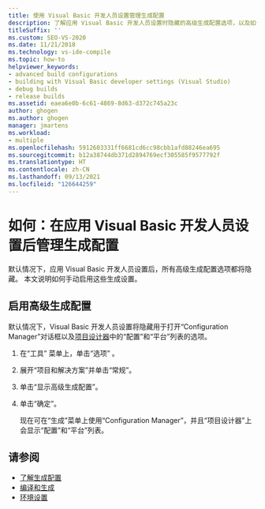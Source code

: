 ```yaml
---
title: 使用 Visual Basic 开发人员设置管理生成配置
description: 了解应用 Visual Basic 开发人员设置时隐藏的高级生成配置选项，以及如何手动启用这些生成设置。
titleSuffix: ''
ms.custom: SEO-VS-2020
ms.date: 11/21/2018
ms.technology: vs-ide-compile
ms.topic: how-to
helpviewer_keywords:
- advanced build configurations
- building with Visual Basic developer settings (Visual Studio)
- debug builds
- release builds
ms.assetid: eaea6e0b-6c61-4869-8d63-d372c745a23c
author: ghogen
ms.author: ghogen
manager: jmartens
ms.workload:
- multiple
ms.openlocfilehash: 5912603331ff6681cd6cc98cbb1afd88246ea695
ms.sourcegitcommit: b12a38744db371d2894769ecf305585f9577792f
ms.translationtype: HT
ms.contentlocale: zh-CN
ms.lasthandoff: 09/13/2021
ms.locfileid: "126644259"
---
```

# <a name="how-to-manage-build-configurations-with-visual-basic-developer-settings-applied"></a>如何：在应用 Visual Basic 开发人员设置后管理生成配置

默认情况下，应用 Visual Basic 开发人员设置后，所有高级生成配置选项都将隐藏。 本文说明如何手动启用这些生成设置。

## <a name="enable-advanced-build-configurations"></a>启用高级生成配置

默认情况下，Visual Basic 开发人员设置将隐藏用于打开“Configuration Manager”对话框以及[项目设计器](../ide/reference/application-page-project-designer-visual-basic.md)中的“配置”和“平台”列表的选项。

1. 在“工具”  菜单上，单击“选项” 。

2. 展开“项目和解决方案”并单击“常规”。

3. 单击“显示高级生成配置”。

4. 单击“确定”。

     现在可在“生成”菜单上使用“Configuration Manager”，并且“项目设计器”上会显示“配置”和“平台”列表。

## <a name="see-also"></a>请参阅

- [了解生成配置](../ide/understanding-build-configurations.md)
- [编译和生成](../ide/compiling-and-building-in-visual-studio.md)
- [环境设置](../ide/environment-settings.md)
